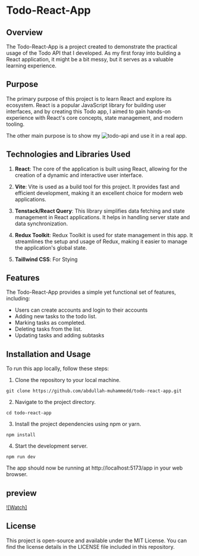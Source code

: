 # Todo-React-App

## Overview

The Todo-React-App is a project created to demonstrate the practical usage of the Todo API that I developed. As my first foray into building a React application, it might be a bit messy, but it serves as a valuable learning experience.

## Purpose

The primary purpose of this project is to learn React and explore its ecosystem. React is a popular JavaScript library for building user interfaces, and by creating this Todo app, I aimed to gain hands-on experience with React's core concepts, state management, and modern tooling. 

The other main purpose is to show my ![todo-api](https://github.com/abdullah-muhammedd/todo-api.git) and use it in a real app.

## Technologies and Libraries Used

1. **React**: The core of the application is built using React, allowing for the creation of a dynamic and interactive user interface.

2. **Vite**: Vite is used as a build tool for this project. It provides fast and efficient development, making it an excellent choice for modern web applications.

3. **Tenstack/React Query**: This library simplifies data fetching and state management in React applications. It helps in handling server state and data synchronization.

4. **Redux Toolkit**: Redux Toolkit is used for state management in this app. It streamlines the setup and usage of Redux, making it easier to manage the application's global state.

5. **Taillwind CSS**: For Stying

## Features

The Todo-React-App provides a simple yet functional set of features, including:

- Users can create accounts and login to their accounts 
- Adding new tasks to the todo list.
- Marking tasks as completed.
- Deleting tasks from the list.
- Updating tasks and adding subtasks

## Installation and Usage

To run this app locally, follow these steps:

1. Clone the repository to your local machine.

```
git clone https://github.com/abdullah-muhammedd/todo-react-app.git
```

2. Navigate to the project directory.

```
cd todo-react-app
```

3. Install the project dependencies using npm or yarn.

```
npm install
```



4. Start the development server.

```
npm run dev
```



The app should now be running at http://localhost:5173/app in your web browser.

## preview 


[![Watch]](https://github.com/abdullah-muhammedd/banners/blob/master/todo-preview_dupm51Me.mp4)


## License

This project is open-source and available under the MIT License. You can find the license details in the LICENSE file included in this repository.
